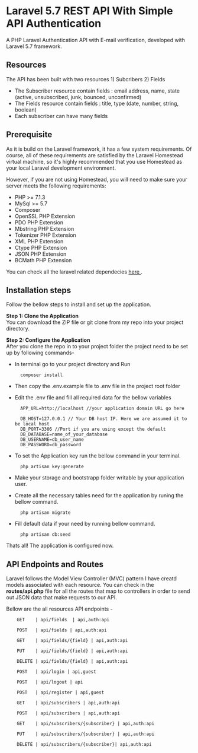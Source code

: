 # Laravel 5.7 REST API With Simple API Authentication
A PHP Laravel Authentication API with E-mail verification, developed with Laravel 5.7 framework.

## Resources
The API has been built with two resources 1) Subcribers 2) Fields

- The Subscriber resource contain fields : email address, name, state (active, unsubscribed, junk, bounced, unconfirmed)
- The Fields resource contain fields : title, type (date, number, string, boolean)
- Each subscriber can have many fields
 
## Prerequisite 

As it is build on the Laravel framework, it has a few system requirements. Of course, all of these requirements are satisfied by the Laravel Homestead virtual machine, so it's highly recommended that you use Homestead as your local Laravel development environment.

However, if you are not using Homestead, you will need to make sure your server meets the following requirements:

- PHP >= 7.1.3
- MySql >= 5.7
- Composer
- OpenSSL PHP Extension
- PDO PHP Extension
- Mbstring PHP Extension
- Tokenizer PHP Extension
- XML PHP Extension
- Ctype PHP Extension
- JSON PHP Extension
- BCMath PHP Extension

You can check all the laravel related dependecies <a href="https://laravel.com/docs/5.7/installation#server-requirements"  target="_blank"> here </a>.

## Installation steps

Follow the bellow steps to install and set up the application.

**Step 1: Clone the Application**<br>
You can download the ZIP file or git clone from my repo into your project  directory.

**Step 2: Configure the Application**<br>
After you clone the repo in to your project folder the project need to be set up by following commands-

- In terminal go to your project directory and Run 
    
        composer install 
    
- Then copy the .env.example file to .env file in the project root folder

- Edit the .env file and fill all required data for the bellow variables
    
        APP_URL=http://localhost //your application domain URL go here
    
        DB_HOST=127.0.0.1 // Your DB host IP. Here we are assumed it to be local host
        DB_PORT=3306 //Port if you are using except the default
        DB_DATABASE=name_of_your_database
        DB_USERNAME=db_user_name
        DB_PASSWORD=db_password
    
- To set the Application key run the bellow command in your terminal.
    
        php artisan key:generate
    
- Make your storage and bootstrapp folder writable by your application user.

- Create all the necessary tables need for the application by runing the bellow command.
    
        php artisan migrate

- Fill default data if your need by running bellow command.

        php artisan db:seed

Thats all! The application is configured now.


## API Endpoints and Routes

Laravel follows the Model View Controller (MVC) pattern I have creatd models associated with each resource. You can check in the **routes/api.php** file for all the routes that map to controllers in order to send out JSON data that make requests to our API.

Bellow are the all resources API endpoints - 

        GET    | api/fields  | api,auth:api

        POST   | api/fields | api,auth:api

        GET    | api/fields/{field} | api,auth:api

        PUT    | api/fields/{field} | api,auth:api 

        DELETE | api/fields/{field} | api,auth:api

        POST   | api/login | api,guest 

        POST   | api/logout | api

        POST   | api/register | api,guest

        GET    | api/subscribers | api,auth:api

        POST   | api/subscribers | api,auth:api

        GET    | api/subscribers/{subscriber} | api,auth:api

        PUT    | api/subscribers/{subscriber} | api,auth:api 

        DELETE | api/subscribers/{subscriber}| api,auth:api 
